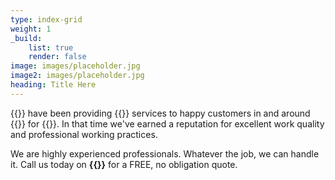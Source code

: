 ```yaml
---
type: index-grid
weight: 1
_build:
    list: true
    render: false
image: images/placeholder.jpg
image2: images/placeholder.jpg
heading: Title Here
---
```


{{<company>}} have been providing {{<industry>}} services to happy customers in and around {{<towncity>}} for {{<years>}}. In that time we've earned a reputation for excellent work quality and professional working practices.

We are highly experienced professionals. Whatever the job, we can handle it. Call us today on **{{<phone>}}** for a FREE, no obligation quote.



